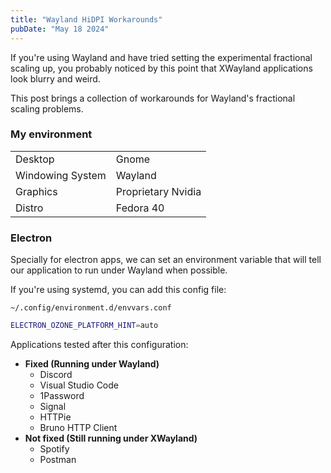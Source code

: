 ```yaml
---
title: "Wayland HiDPI Workarounds"
pubDate: "May 18 2024"
---
```


If you're using Wayland and have tried setting the experimental fractional scaling up, you probably noticed by this point
that XWayland applications look blurry and weird.

This post brings a collection of workarounds for Wayland's fractional scaling problems.

### My environment

|                  |                    |
|------------------|--------------------|
| Desktop          | Gnome              |
| Windowing System | Wayland            |
| Graphics         | Proprietary Nvidia |
| Distro           | Fedora 40          |

### Electron

Specially for electron apps, we can set an environment variable that will tell our application to run under Wayland when
possible.

If you're using systemd, you can add this config file:

`~/.config/environment.d/envvars.conf`
```bash
ELECTRON_OZONE_PLATFORM_HINT=auto
```

Applications tested after this configuration:

- **Fixed (Running under Wayland)**
    - Discord
    - Visual Studio Code
    - 1Password
    - Signal
    - HTTPie
    - Bruno HTTP Client
- **Not fixed (Still running under XWayland)**
    - Spotify
    - Postman


